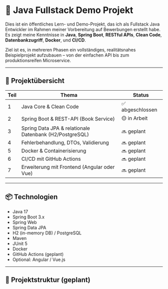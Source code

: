 # 🧠 Java Fullstack Demo Projekt

Dies ist ein öffentliches Lern- und Demo-Projekt, das ich als Fullstack Java Entwickler im Rahmen meiner Vorbereitung auf Bewerbungen erstellt habe.  
Es zeigt meine Kenntnisse in **Java**, **Spring Boot**, **RESTful APIs**, **Clean Code**, **Datenbankzugriff**, **Docker**, und **CI/CD**.

Ziel ist es, in mehreren Phasen ein vollständiges, realitätsnahes Beispielprojekt aufzubauen – von der einfachen API bis zum produktionsreifen Microservice.

---

## 🚀 Projektübersicht

| Teil | Thema                                                   | Status           |
| ---- | ------------------------------------------------------- | ---------------- |
| 1    | Java Core & Clean Code                                  | ✅ abgeschlossen |
| 2    | Spring Boot & REST-API (Book Service)                   | 🟡 in Arbeit     |
| 3    | Spring Data JPA & relationale Datenbank (H2/PostgreSQL) | 🔜 geplant       |
| 4    | Fehlerbehandlung, DTOs, Validierung                     | 🔜 geplant       |
| 5    | Docker & Containerisierung                              | 🔜 geplant       |
| 6    | CI/CD mit GitHub Actions                                | 🔜 geplant       |
| 7    | Erweiterung mit Frontend (Angular oder Vue)             | 🔜 geplant       |

---

## 📦 Technologien

- Java 17
- Spring Boot 3.x
- Spring Web
- Spring Data JPA
- H2 (in-memory DB) / PostgreSQL
- Maven
- JUnit 5
- Docker
- GitHub Actions (geplant)
- Optional: Angular / Vue.js

---

## 📁 Projektstruktur (geplant)
